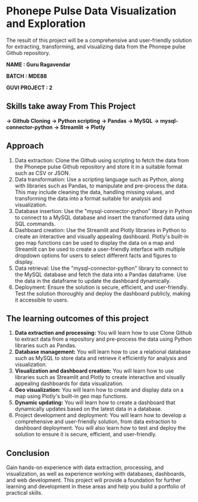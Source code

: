 # Phonepe Pulse Data Visualization and Exploration #

The result of this project will be a comprehensive and user-friendly solution for extracting, transforming, and visualizing data from the Phonepe pulse Github repository.

**NAME : Guru Ragavendar**

**BATCH : MDE88**

**GUVI PROJECT : 2**

## Skills take away From This Project ##

**-> Github Cloning** 
**-> Python scripting**
**-> Pandas**
**-> MySQL**
**-> mysql-connector-python** 
**-> Streamlit** 
**-> Plotly**

## Approach ##

1. Data extraction: Clone the Github using scripting to fetch the data from the Phonepe pulse Github repository and store it in a suitable format such as CSV or JSON.
2. Data transformation: Use a scripting language such as Python, along with libraries such as Pandas, to manipulate and pre-process the data. This may include cleaning the data, handling missing values, and transforming the data into a format suitable for analysis and visualization.
3. Database insertion: Use the "mysql-connector-python" library in Python to connect to a MySQL database and insert the transformed data using SQL commands.
4. Dashboard creation: Use the Streamlit and Plotly libraries in Python to create an interactive and visually appealing dashboard. Plotly's built-in geo map functions can be used to display the data on a map and Streamlit can be used to create a user-friendly interface with multiple dropdown options for users to select different facts and figures to display.
5. Data retrieval: Use the "mysql-connector-python" library to connect to the MySQL database and fetch the data into a Pandas dataframe. Use the data in the dataframe to update the dashboard dynamically.
6. Deployment: Ensure the solution is secure, efficient, and user-friendly. Test the solution thoroughly and deploy the dashboard publicly, making it accessible to users.

## The learning outcomes of this project ##

1. **Data extraction and processing:** You will learn how to use Clone Github to extract data from a repository and pre-process the data using Python libraries such as Pandas.
2. **Database management:** You will learn how to use a relational database such as MySQL to store data and retrieve it efficiently for analysis and visualization.
3. **Visualization and dashboard creation:** You will learn how to use libraries such as Streamlit and Plotly to create interactive and visually appealing dashboards for data visualization.
4. **Geo visualization:** You will learn how to create and display data on a map using Plotly's built-in geo map functions.
5. **Dynamic updating:** You will learn how to create a dashboard that dynamically updates based on the latest data in a database.
6. Project development and deployment: You will learn how to develop a comprehensive and user-friendly solution, from data extraction to dashboard deployment. You will also learn how to test and deploy the solution to ensure it is secure, efficient, and user-friendly.

## Conclusion ##

Gain hands-on experience with data extraction, processing, and visualization, as well as experience working with databases, dashboards, and web development. This project will provide a foundation for further
learning and development in these areas and help you build a portfolio of practical skills.
